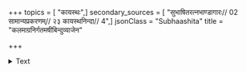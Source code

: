 +++
topics = [ "कायस्थः",]
secondary_sources = [ "सुभाषितरत्नभाण्डागारः// 02 सामान्यप्रकरणम्// २३ कायस्थनिन्दा// 4",]
jsonClass = "Subhaashita"
title = "कलमाग्रनिर्गतमषीबिन्दुव्याजेन"

+++

<details><summary>Text</summary>

कलमाग्रनिर्गतमषीबिन्दुव्याजेन साञ्जनाश्रुकणा।  
कायस्थलुण्ठ्यमाना रोदिति खिन्नेव राजश्रीः॥
</details>

